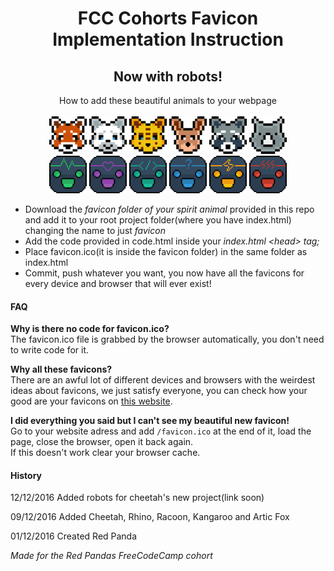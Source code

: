 <h1 align="center">FCC Cohorts Favicon Implementation Instruction</h1>
<h2 align="center">Now with robots!</h2>
<p align="center">How to add these beautiful animals to your webpage<br><br>

<img src="./favicon-red-panda/apple-touch-icon-60x60.png" alt="Red Panda">
<img src="./favicon-artic-fox/apple-touch-icon-60x60.png" alt="Artic Fox">
<img src="./favicon-cheetah/apple-touch-icon-60x60.png" alt="Cheetah">
<img src="./favicon-kangaroo/apple-touch-icon-60x60.png" alt="Kangaroo">
<img src="./favicon-racoon/apple-touch-icon-60x60.png" alt="Racoon">
<img src="./favicon-rhino/apple-touch-icon-60x60.png" alt="Rhino"><br>

<img src="./cheetah-robot-life/apple-touch-icon-60x60.png" alt="Happy Robot">
<img src="./cheetah-robot-love/apple-touch-icon-60x60.png" alt="Love Robot">
<img src="./cheetah-robot-coder/apple-touch-icon-60x60.png" alt="WebDev Robot">
<img src="./cheetah-robot-genie/apple-touch-icon-60x60.png" alt="Genie Robot">
<img src="./cheetah-robot-flash/apple-touch-icon-60x60.png" alt="Flash Robot">
<img src="./cheetah-robot-angry/apple-touch-icon-60x60.png" alt="Angry Robot"></p>

<ul>
<li>Download the <i>favicon folder of your spirit animal</i> provided in this repo and add it to your root project folder(where you have index.html) changing the name to just <i>favicon</i></li>
<li>Add the code provided in code.html inside your <i>index.html &lt;head&gt; tag;</i></li>
<li>Place favicon.ico(it is inside the favicon folder) in the same folder as index.html</li>
<li>Commit, push whatever you want, you now have all the favicons for every device and browser that will ever exist!</li>
</ul>

<h4>FAQ</h4>
<p><b>Why is there no code for favicon.ico?</b><br>
The favicon.ico file is grabbed by the browser automatically, you don't need to write code for it.<br>


<b>Why all these favicons?</b><br>
There are an awful lot of different devices and browsers with the weirdest ideas about favicons, we just satisfy everyone, you can check how your good are your favicons on <a href="http://www.favicomatic.com/favicon-test">this website</a>.<br>


<b>I did everything you said but I can't see my beautiful new favicon!</b><br>
Go to your website adress and add <code>/favicon.ico</code> at the end of it, load the page, close the browser, open it back again.<br>
If this doesn't work clear your browser cache.</p>


<h4>History</h4>
<p>12/12/2016 Added robots for cheetah's new project(link soon)</p>
<p>09/12/2016 Added Cheetah, Rhino, Racoon, Kangaroo and Artic Fox</p>
<p>01/12/2016 Created Red Panda</p>

<i>Made for the Red Pandas FreeCodeCamp cohort</i></p>

